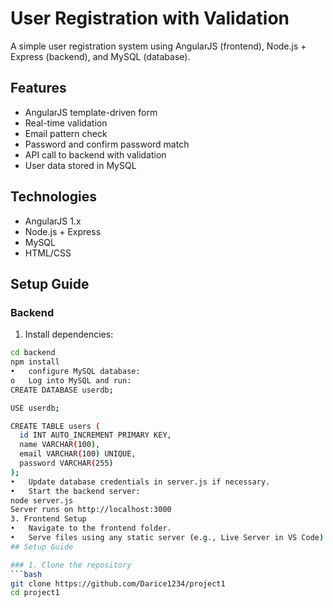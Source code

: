 # User Registration with Validation

A simple user registration system using AngularJS (frontend), Node.js + Express (backend), and MySQL (database).

##  Features

- AngularJS template-driven form
- Real-time validation
- Email pattern check
- Password and confirm password match
- API call to backend with validation
- User data stored in MySQL

## Technologies

- AngularJS 1.x
- Node.js + Express
- MySQL
- HTML/CSS

##  Setup Guide

###  Backend

1. Install dependencies:
```bash
cd backend
npm install
•	configure MySQL database:
o	Log into MySQL and run:
CREATE DATABASE userdb;

USE userdb;

CREATE TABLE users (
  id INT AUTO_INCREMENT PRIMARY KEY,
  name VARCHAR(100),
  email VARCHAR(100) UNIQUE,
  password VARCHAR(255)
);
•	Update database credentials in server.js if necessary.
•	Start the backend server:
node server.js
Server runs on http://localhost:3000
3. Frontend Setup
•	Navigate to the frontend folder.
•	Serve files using any static server (e.g., Live Server in VS Code) or open index.html in a browser.
## Setup Guide

### 1. Clone the repository
```bash
git clone https://github.com/Darice1234/project1
cd project1
